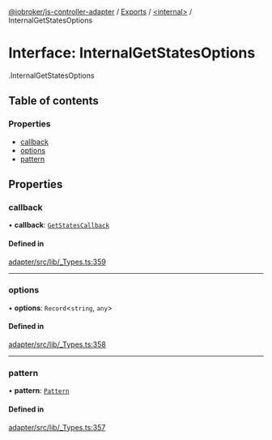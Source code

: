 [@iobroker/js-controller-adapter](../README.md) / [Exports](../modules.md) / [<internal\>](../modules/internal_.md) / InternalGetStatesOptions

# Interface: InternalGetStatesOptions

[<internal>](../modules/internal_.md).InternalGetStatesOptions

## Table of contents

### Properties

- [callback](internal_.InternalGetStatesOptions.md#callback)
- [options](internal_.InternalGetStatesOptions.md#options)
- [pattern](internal_.InternalGetStatesOptions.md#pattern)

## Properties

### callback

• **callback**: [`GetStatesCallback`](../modules/internal_.md#getstatescallback)

#### Defined in

[adapter/src/lib/_Types.ts:359](https://github.com/ioBroker/ioBroker.js-controller/blob/fb48eb1c/packages/adapter/src/lib/_Types.ts#L359)

___

### options

• **options**: `Record`<`string`, `any`\>

#### Defined in

[adapter/src/lib/_Types.ts:358](https://github.com/ioBroker/ioBroker.js-controller/blob/fb48eb1c/packages/adapter/src/lib/_Types.ts#L358)

___

### pattern

• **pattern**: [`Pattern`](../modules/internal_.md#pattern)

#### Defined in

[adapter/src/lib/_Types.ts:357](https://github.com/ioBroker/ioBroker.js-controller/blob/fb48eb1c/packages/adapter/src/lib/_Types.ts#L357)
